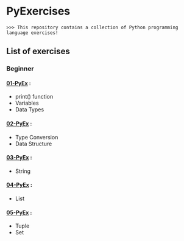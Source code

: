 # PyExercises
```
>>> This repository contains a collection of Python programming language exercises!
```
## List of exercises 
### Beginner
#### [01-PyEx](https://github.com/siniorone/PyExercises/blob/main/01_PyEx.ipynb) : 
*   print() function 
*   Variables 
*   Data Types 
#### [02-PyEx](https://github.com/siniorone/PyExercises/blob/main/02_PyEx.ipynb) :
*   Type Conversion
*   Data Structure
#### [03-PyEx](https://github.com/siniorone/PyExercises/blob/main/03_PyEx.ipynb) :
*   String
#### [04-PyEx](https://github.com/siniorone/PyExercises/blob/main/04_PyEx.ipynb) :
*   List
#### [05-PyEx](https://github.com/siniorone/PyExercises/blob/main/04_PyEx.ipynb) :
*   Tuple
*   Set 

